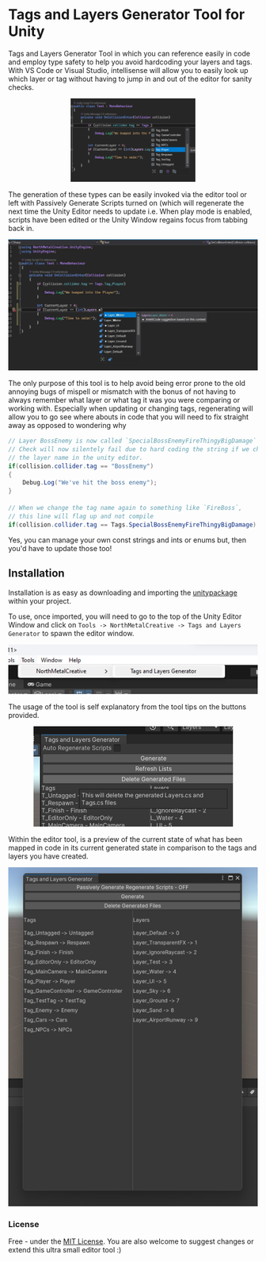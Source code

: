 # Tags and Layers Generator Tool for Unity

Tags and Layers Generator Tool in which you can reference easily in code and employ type safety to help you avoid hardcoding your layers and tags. With VS Code or Visual Studio, intellisense will allow you to easily look up which layer or tag without having to jump in and out of the editor for sanity checks.

<p align="center">
    <img src="repo_images/code1.jpg" width="50%" />
</p>

The generation of these types can be easily invoked via the editor tool or left with Passively Generate Scripts turned on (which will regenerate the next time the Unity Editor needs to update i.e. When play mode is enabled, scripts have been edited or the Unity Window regains focus from tabbing back in.

<p align="center">
    <img src="repo_images/code2.jpg" />
</p>

The only purpose of this tool is to help avoid being error prone to the old annoying bugs of mispell or mismatch with the bonus of not having to always remember what layer or what tag it was you were comparing or working with. Especially when updating or changing tags, regenerating will allow you to go see where abouts in code that you will need to fix straight away as opposed to wondering why 

```csharp
// Layer BossEnemy is now called `SpecialBossEnemyFireThingyBigDamage`
// Check will now silentely fail due to hard coding the string if we change 
// the layer name in the unity editor.
if(collision.collider.tag == "BossEnemy") 
{
    Debug.Log("We've hit the boss enemy");
}

// When we change the tag name again to something like `FireBoss`, 
// this line will flag up and not compile
if(collision.collider.tag == Tags.SpecialBossEnemyFireThingyBigDamage) { }

```

Yes, you can manage your own const strings and ints or enums but, then you'd have to update those too!

## Installation
Installation is as easy as downloading and importing the [unitypackage](https://github.com/North-Metal-Creative-UK/TagsAndLayersGenerator/releases/tag/v1.0.0) within your project. 

To use, once imported, you will need to go to the top of the Unity Editor Window and click on 
`Tools -> NorthMetalCreative -> Tags and Layers Generator` to spawn the editor window.

<p align="center">
    <img src="repo_images/menu.png" />
</p>

The usage of the tool is self explanatory from the tool tips on the buttons provided.

<p align="center">
    <img src="repo_images/tooltip.png" />
</p>

Within the editor tool, is a preview of the current state of what has been mapped in code in its current generated state in comparison to the tags and layers you have created.

<p align="center">
    <img src="repo_images/list.png" />
</p>

### License
Free - under the [MIT License](License.txt). 
You are also welcome to suggest changes or extend this ultra small editor tool :)